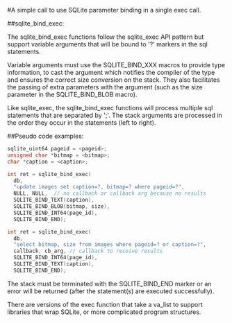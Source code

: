 #A simple call to use SQLite parameter binding in a single exec call. 

##sqlite_bind_exec:

The sqlite_bind_exec functions follow the sqlite_exec API pattern
but support variable arguments that will be bound to '?' markers
in the sql statements.

Variable arguments must use the SQLITE_BIND_XXX macros to provide type
information, to cast the argument which notifies the compiler of the type and
ensures the correct size conversion on the stack. They also facilitates
the passing of extra parameters with the argument (such as the size parameter
in the SQLITE_BIND_BLOB macro). 

Like sqlite_exec, the sqlite_bind_exec functions will process multiple sql 
statements that are separated by ';'. The stack arguments are processed in the
order they occur in the statements (left to right). 

##Pseudo code examples:

```C
sqlite_uint64 pageid = <pageid>;
unsigned char *bitmap = <bitmap>;
char *caption = <caption>;

int ret = sqlite_bind_exec(
  db, 
  "update images set caption=?, bitmap=? where pageid=?", 
  NULL, NULL,  // no callback or callback arg because no results
  SQLITE_BIND_TEXT(caption), 
  SQLITE_BIND_BLOB(bitmap, size), 
  SQLITE_BIND_INT64(page_id), 
  SQLITE_BIND_END);

int ret = sqlite_bind_exec(
  db, 
  "select bitmap, size from images where pageid=? or caption=?", 
  callback, cb_arg, // callback to receive results
  SQLITE_BIND_INT64(page_id), 
  SQLITE_BIND_TEXT(caption), 
  SQLITE_BIND_END);
```

The stack must be terminated with the SQLITE_BIND_END marker or an error
will be returned (after the statement(s) are executed successfully).

There are versions of the exec function that take a va_list to support libraries
that wrap SQLite, or more complicated program structures.
